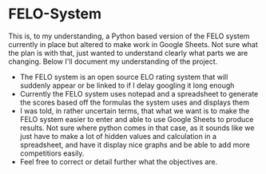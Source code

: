 # FELO-System

This is, to my understanding, a Python based version of the FELO system currently in place but altered to make work in Google Sheets. Not sure what the plan is with that, just wanted to understand clearly what parts we are changing. Below I'll document my understanding of the project.

- The FELO system is an open source ELO rating system that will suddenly appear or be linked to if I delay googling it long enough
- Currently the FELO system uses notepad and a spreadsheet to generate the scores based off the formulas the system uses and displays them
- I was told, in rather uncertain terms, that what we want is to make the FELO system easier to enter and able to use Google Sheets to produce results. Not sure where python comes in that case, as it sounds like we just have to make a lot of hidden values and calculation in a spreadsheet, and have it display nice graphs and be able to add more competitiors easily.
- Feel free to correct or detail further what the objectives are.
